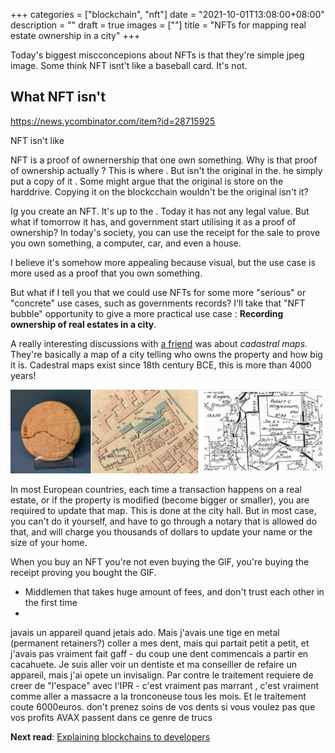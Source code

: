 +++
categories = ["blockchain", "nft"]
date = "2021-10-01T13:08:00+08:00"
description = ""
draft = true
images = [""]
title = "NFTs for mapping real estate ownership in a city"
+++

Today's biggest miscconcepions about NFTs is that they're simple jpeg image. Some think NFT isnt't like a baseball card. It's not. 


## What NFT isn't
https://news.ycombinator.com/item?id=28715925

NFT isn't like 

NFT is a proof of ownernership that one own something. Why is that proof of ownership actually ? This is where .
But isn't the original in the. he simply put a copy of it . Some might argue that the original is store on the harddrive. Copying it on the blockcchain wouldn't be the original isn't it? 


Ig you create an NFT. It's up to the . Today it has not any legal value. But what if tomorrow it has, and government start utilising it as a proof of ownership? In today's society, you can use the receipt for the sale to prove you own something, a computer, car, and even a house. 



I believe it's somehow more appealing because visual, but the use case is more used as a proof that you own something.  

But what if I tell you that we could use NFTs for some more "serious" or "concrete" use cases, such as governments records? I'll take that "NFT bubble" opportunity to give a more practical use case : **Recording ownership of real estates in a city**. 

A really interesting discussions with [a friend](https://twitter.com/guillaumecherea) was about _cadastral maps_. They're basically a map of a city telling who owns the property and how big it is. Cadestral maps exist since 18th century BCE, this is more than 4000 years!

![Cadestral](/img/nft-maps/cadastres.jpg)

In most European countries, each time a transaction happens on a real estate, or if the property is modified (become bigger or smaller), you are required to update that map. This is done at the  city hall. But in most case, you can't do it yourself, and have to go through a notary that is allowed do that, and will charge you thousands of dollars to update your name or the size of your home. 



When you buy an NFT you're not even buying the GIF, you're buying the receipt proving you bought the GIF. 


- Middlemen that takes huge amount of fees, and don't trust each other in the first time
- 

javais un appareil quand jetais ado. Mais j'avais une tige en metal (permanent retainers?) coller a mes dent, mais  qui partait petit a petit, et j'avais pas vraiment fait gaff - du coup une dent commencais a partir en cacahuete. 
Je suis aller voir un dentiste et ma conseiller de refaire un appareil, mais  j'ai opete un invisalign. Par contre le traitement requiere de  creer de "l'espace" avec l'IPR - c'est vraiment pas marrant , c'est vraiment comme aller a massacre a la tronconeuse tous les mois.  Et le traitement coute 6000euros. don't prenez soins de vos dents si vous voulez pas que vos profits AVAX passent dans ce genre de trucs 


**Next read**: [Explaining blockchains to developers](/posts/explaining-blockchains-to-developers)
